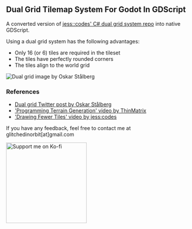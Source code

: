 ## Dual Grid Tilemap System For Godot In GDScript

A converted version of [jess::codes' C# dual grid system repo](https://github.com/jess-hammer/dual-grid-tilemap-system-godot) into native GDScript.

Using a dual grid system has the following advantages:
- Only 16 (or 6) tiles are required in the tileset
- The tiles have perfectly rounded corners
- The tiles align to the world grid

![Dual grid image by Oskar Stålberg](https://pbs.twimg.com/media/FBk2PhcXsAETv1x?format=jpg&name=large)

### References
- [Dual grid Twitter post by Oskar Stålberg](https://x.com/OskSta/status/1448248658865049605)
- ['Programming Terrain Generation' video by ThinMatrix](https://www.youtube.com/watch?v=buKQjkad2I0)
- ['Drawing Fewer Tiles' video by jess:codes](https://www.youtube.com/watch?v=jEWFSv3ivTg)

If you have any feedback, feel free to contact me at glitchedinorbit[at]gmail.com

<a href="https://ko-fi.com/glitchedinorbit">
    <img width="220" alt="Support me on Ko-fi" src="https://github.com/user-attachments/assets/a9611d0c-848c-4da3-b7b6-908809afd924">
</a>
